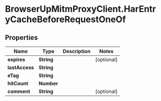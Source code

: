 # BrowserUpMitmProxyClient.HarEntryCacheBeforeRequestOneOf

## Properties

Name | Type | Description | Notes
------------ | ------------- | ------------- | -------------
**expires** | **String** |  | [optional] 
**lastAccess** | **String** |  | 
**eTag** | **String** |  | 
**hitCount** | **Number** |  | 
**comment** | **String** |  | [optional] 


